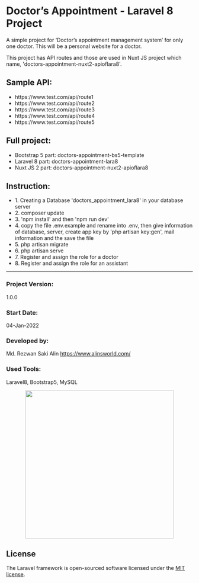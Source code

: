 # Doctor’s Appointment - Laravel 8 Project

A simple project for ‘Doctor’s appointment management system’ for only one doctor. This will be a personal website for a doctor. <br>

This project has API routes and those are used in Nuxt JS project which name, 'doctors-appointment-nuxt2-apioflara8'.

## Sample API:

<ul>
    <li>https://www.test.com/api/route1</li>
    <li>https://www.test.com/api/route2</li>
    <li>https://www.test.com/api/route3</li>
    <li>https://www.test.com/api/route4</li>
    <li>https://www.test.com/api/route5</li>
</ul>

## Full project:

<ul>
    <li>Bootstrap 5 part: doctors-appointment-bs5-template</li>
    <li>Laravel 8 part: doctors-appointment-lara8</li>
    <li>Nuxt JS 2 part: doctors-appointment-nuxt2-apioflara8</li>
</ul>

## Instruction:

<ul>
    <li>1. Creating a Database 'doctors_appointment_lara8' in your database server</li>
    <li>2. composer update</li>
    <li>3. 'npm install' and then 'npm run dev'</li>
    <li>4. copy the file .env.example and rename into .env, then give information of database, server, create app key by 'php artisan key:gen', mail information and the save the file</li>
    <li>5. php artisan migrate</li>
    <li>6. php artisan serve</li> 
    <li>7. Register and assign the role for a doctor</li> 
    <li>8. Register and assign the role for an assistant</li> 
</ul>

<hr>

### Project Version:

1.0.0

### Start Date:

04-Jan-2022

### Developed by:

Md. Rezwan Saki Alin
https://www.alinsworld.com/

### Used Tools:

Laravel8, Bootstrap5, MySQL

<p align="center"><a href="https://laravel.com" target="_blank"><img src="https://raw.githubusercontent.com/laravel/art/master/logo-lockup/5%20SVG/2%20CMYK/1%20Full%20Color/laravel-logolockup-cmyk-red.svg" width="400"></a></p>

## License

The Laravel framework is open-sourced software licensed under the [MIT license](https://opensource.org/licenses/MIT).
